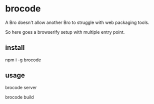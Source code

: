 # brocode

A Bro doesn't allow another Bro to struggle with web packaging tools.

So here goes a browserify setup with multiple entry point.

## install

npm i -g brocode

## usage

brocode server

brocode build
